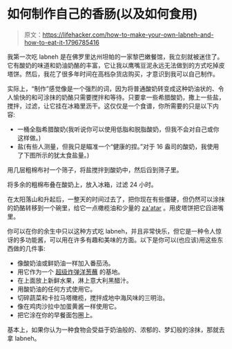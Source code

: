 # 如何制作自己的香肠(以及如何食用)

> 原文：<https://lifehacker.com/how-to-make-your-own-labneh-and-how-to-eat-it-1796785416>

我第一次吃 labneh 是在佛罗里达州坦帕的一家黎巴嫩餐馆，我立刻就被迷住了。它有酸奶的味道和奶油奶酪的丰富，它让我以鹰嘴豆泥永远无法做到的方式吃掉皮塔饼。然后，我花了很多年时间在高档杂货店购买，才意识到我可以自己制作。



实际上，“制作”感觉像是一个强烈的词，因为将普通酸奶转变成这种奶油状的、令人愉快的和可涂抹的奶酪只需要搅拌和等待。只要拿一些希腊酸奶，撒上一些盐，搅拌，过滤，让它挂在冰箱里沥干。这仅仅是一个食谱，你所需要的只是以下内容:

*   一桶全脂希腊酸奶(我听说你可以使用低脂和脱脂酸奶，但我不会对自己或你这样做。)
*   盐(有些人测量，但我只是瞄准一个“健康的捏。”对于 16 盎司的酸奶，我使用了下图所示的犹太食盐量。)

用几层粗棉布衬一个筛子，将盐搅拌到酸奶中，然后舀到筛子里。

将多余的粗棉布叠在酸奶上，放入冰箱，过滤 24 小时。

在太阳落山和升起后，一整天的时间过去了，把你现在有些僵硬，但仍然可以涂抹的奶酪转移到一个碗里，给它一点橄榄油和少量的 [za'atar](https://en.wikipedia.org/wiki/Za%27atar) 。用皮塔饼把它舀进嘴里。

你可以在你的余生中只以这种方式吃 labneh，并且非常快乐，但它是一种令人惊讶的多功能酱，可以用在许多有趣和美味的方面。以下是你可以(也应该)用这些东西做的几件事:

*   像酸奶油或鲜奶油一样加入番茄汤。
*   用它作为一个 [超级炸弹洋葱蘸](http://skillet.lifehacker.com/make-a-super-bomb-onion-dip-without-a-mix-1795872077) 的基地。
*   在上面放上新鲜水果，淋上意大利黑醋汁。
*   用酸奶油的任何方式使用它。
*   切碎蔬菜和卡拉马塔橄榄，搅拌成地中海风味的三明治。
*   像在鸡肉沙拉中加蛋黄酱一样使用它。
*   把它涂在你的早餐面包圈上。

基本上，如果你认为一种食物会受益于奶油般的、浓郁的、梦幻般的涂抹，那就去拿 labneh。